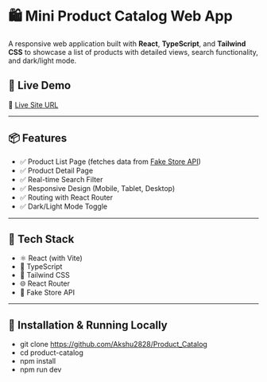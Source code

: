 # 🛍️ Mini Product Catalog Web App

A responsive web application built with **React**, **TypeScript**, and **Tailwind CSS** to showcase a list of products with detailed views, search functionality, and dark/light mode.

## 🚀 Live Demo

🔗 [Live Site URL](https://product-catalog-eta-neon.vercel.app/)  

---

## 📦 Features

- ✅ Product List Page (fetches data from [Fake Store API](https://fakestoreapi.com))
- ✅ Product Detail Page
- ✅ Real-time Search Filter
- ✅ Responsive Design (Mobile, Tablet, Desktop)
- ✅ Routing with React Router
- ✅ Dark/Light Mode Toggle

---

## 🧰 Tech Stack

- ⚛️ React (with Vite)
- 🔷 TypeScript
- 💨 Tailwind CSS
- 🌐 React Router
- 🛒 Fake Store API

---

## 🧪 Installation & Running Locally

- git clone https://github.com/Akshu2828/Product_Catalog
- cd product-catalog
- npm install
- npm run dev



